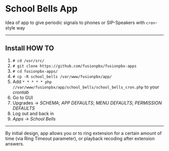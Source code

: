 # School Bells App

Idea of app to give periodic signals to phones or SIP-Speakers with `cron`-style way

---
## Install HOW TO
1. `# cd /usr/src/`
2. `# git clone https://github.com/fusionpbx/fusionpbx-apps`
3. `# cd fusionpbx-apps/`
4. `# cp -R school_bells /var/www/fusionpbx/app/`
5. Add `* * * * * php //var/www/fusionpbx/app/school_bells/school_bells_cron.php` to your *crontab*
6. Go to GUI
7. Upgrades -> *SCHEMA*; *APP DEFAULTS*; *MENU DEFAULTS*; *PERMISSION DEFAULTS*
8. Log out and back in
9. *Apps* -> *School Bells*
---
By initial design, app allows you or to ring extension for a certain amount of time (via Ring Timeout parameter), or playback recoding after extension answers.